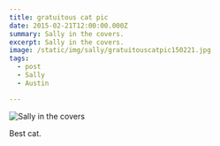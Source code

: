 ```yaml
---
title: gratuitous cat pic
date: 2015-02-21T12:00:00.000Z
summary: Sally in the covers.
excerpt: Sally in the covers.
image: /static/img/sally/gratuitouscatpic150221.jpg
tags:
  - post 
  - Sally
  - Austin

---
```


![Sally in the covers](/static/img/sally/gratuitouscatpic150221.jpg "Sally in the covers")

Best cat.